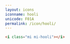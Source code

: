 ```yaml
---
layout: icons
iconname: hooli
unicode: F01A
permalink: /icon/hooli/
---
```


``` html
<i class="mi mi-hooli"></i>
```
